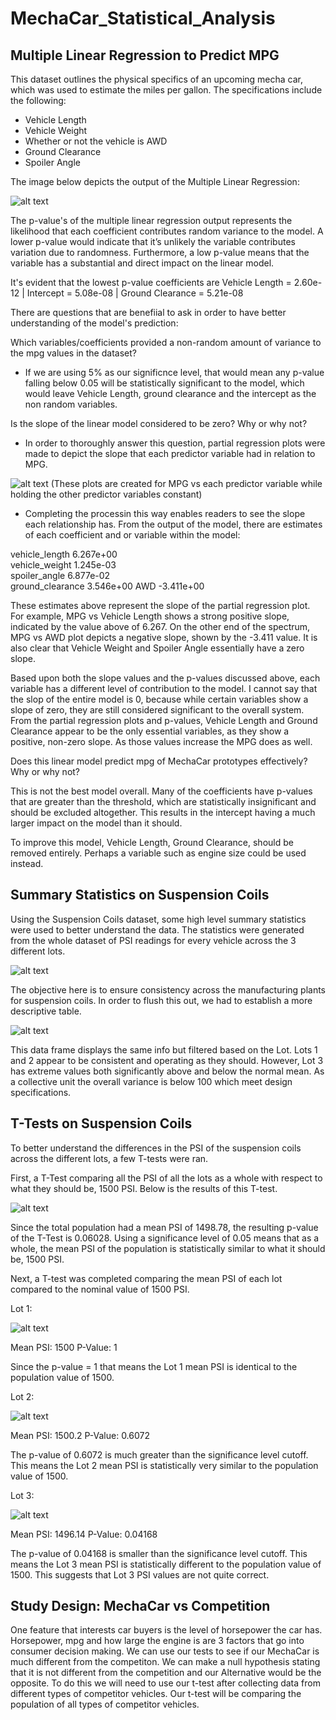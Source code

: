 # MechaCar_Statistical_Analysis

## Multiple Linear Regression to Predict MPG


This dataset outlines the physical specifics of an upcoming mecha car, which was used to estimate the miles per gallon. The specifications include the following:

* Vehicle Length
* Vehicle Weight
* Whether or not the vehicle is AWD
* Ground Clearance
* Spoiler Angle

The image below depicts the output of the Multiple Linear Regression:

![alt text](https://raw.githubusercontent.com/KitWilliams07/MechaCar_Statistical_Analysis/main/Multiple_Linear_Regression/Resources/stats.png)

The p-value's of the multiple linear regression output represents the likelihood that each coefficient contributes random variance to the model. A lower p-value would indicate that it’s unlikely the variable contributes variation due to randomness. Furthermore, a low p-value means that the variable has a substantial and direct impact on the linear model. 

It's evident that the lowest p-value coefficients are Vehicle Length = 2.60e-12 | Intercept = 5.08e-08 | Ground Clearance = 5.21e-08

There are questions that are benefiial to ask in order to have better understanding of the model's prediction:

Which variables/coefficients provided a non-random amount of variance to the mpg values in the dataset?
* If we are using 5% as our significnce level, that would mean any p-value falling below 0.05 will be statistically significant to the model, which would leave Vehicle Length, ground clearance and the intercept as the non random variables. 

Is the slope of the linear model considered to be zero? Why or why not?
* In order to thoroughly answer this question, partial regression plots were made to depict the slope that each predictor variable had in relation to MPG. 

![alt text](https://raw.githubusercontent.com/KitWilliams07/MechaCar_Statistical_Analysis/main/Multiple_Linear_Regression/Resources/Plots.png)
(These plots are created for MPG vs each predictor variable while holding the other predictor variables constant) 

* Completing the processin this way enables readers to see the slope each relationship has. From the output of the model, there are estimates of each coefficient and or variable within the model:

vehicle_length    6.267e+00  
vehicle_weight    1.245e-03  
spoiler_angle     6.877e-02   
ground_clearance  3.546e+00 
AWD              -3.411e+00 

These estimates above represent the slope of the partial regression plot. For example, MPG vs Vehicle Length shows a strong positive slope, indicated by the value above of 6.267. On the other end of the spectrum, MPG vs AWD plot depicts a negative slope, shown by the -3.411 value. It is also clear that Vehicle Weight and Spoiler Angle essentially have a zero slope. 

Based upon both the slope values and the p-values discussed above, each variable has a different level of contribution to the model. I cannot say that the slop of the entire model is 0, because while certain variables show a slope of zero, they are still considered significant to the overall system. From the partial regression plots and p-values, Vehicle Length and Ground Clearance appear to be the only essential variables, as they show a positive, non-zero slope. As those values increase the MPG does as well. 

Does this linear model predict mpg of MechaCar prototypes effectively? Why or why not?

This is not the best model overall. Many of the coefficients have p-values that are greater than the threshold, which are statistically insignificant and should be excluded altogether. This results in the intercept having a much larger impact on the model than it should. 

To improve this model, Vehicle Length, Ground Clearance, should be removed entirely. Perhaps a variable such as engine size could be used instead. 



## Summary Statistics on Suspension Coils

Using the Suspension Coils dataset, some high level summary statistics were used to better understand the data. The statistics were generated from the whole dataset of PSI readings for every vehicle across the 3 different lots.

![alt text](https://raw.githubusercontent.com/KitWilliams07/MechaCar_Statistical_Analysis/main/Multiple_Linear_Regression/Resources/total_stats.png)

The objective here is to ensure consistency across the manufacturing plants for suspension coils. In order to flush this out, we had to establish a more descriptive table.  

![alt text](https://raw.githubusercontent.com/KitWilliams07/MechaCar_Statistical_Analysis/main/Multiple_Linear_Regression/Resources/lot_stats.png)

This data frame displays the same info but filtered based on the Lot. Lots 1 and 2 appear to be consistent and operating as they should. However, Lot 3 has extreme values both significantly above and below the normal mean. As a collective unit the overall variance is below 100 which meet design specifications.


## T-Tests on Suspension Coils

To better understand the differences in the PSI of the suspension coils across the different lots, a few T-tests were ran. 

First, a T-Test comparing all the PSI of all the lots as a whole with respect to what they should be, 1500 PSI. Below is the results of this T-test. 

![alt text](https://raw.githubusercontent.com/KitWilliams07/MechaCar_Statistical_Analysis/main/Multiple_Linear_Regression/Resources/all_lots_t.png)

Since the total population had a mean PSI of 1498.78, the resulting p-value of the T-Test is 0.06028. Using a significance level of 0.05 means that as a whole, the mean PSI of the population is statistically similar to what it should be, 1500 PSI.

Next, a T-test was completed comparing the mean PSI of each lot compared to the nominal value of 1500 PSI.

Lot 1: 

![alt text](https://raw.githubusercontent.com/KitWilliams07/MechaCar_Statistical_Analysis/main/Multiple_Linear_Regression/Resources/lot1_t.png)

Mean PSI: 1500
P-Value: 1

Since the p-value = 1 that means the Lot 1 mean PSI is identical to the population value of 1500. 

Lot 2: 

![alt text](https://raw.githubusercontent.com/KitWilliams07/MechaCar_Statistical_Analysis/main/Multiple_Linear_Regression/Resources/lot2_t.png)

Mean PSI: 1500.2
P-Value: 0.6072

The p-value of 0.6072 is much greater than the significance level cutoff. This means the Lot 2 mean PSI is statistically very similar to the population value of 1500.

Lot 3: 

![alt text](https://raw.githubusercontent.com/KitWilliams07/MechaCar_Statistical_Analysis/main/Multiple_Linear_Regression/Resources/lot3_t.png)

Mean PSI: 1496.14
P-Value: 0.04168

The p-value of 0.04168 is smaller than the significance level cutoff. This means the Lot 3 mean PSI is statistically different to the population value of 1500. This suggests that Lot 3 PSI values are not quite correct. 


## Study Design: MechaCar vs Competition

One feature that interests car buyers is the level of horsepower the car has. Horsepower, mpg and how large the engine is are 3 factors that go into consumer decision making. We can use our tests to see if our MechaCar is much different from the competiton. We can make a null hypothesis stating that it is not different from the competition and our Alternative would be the opposite. To do this we will need to use our t-test after collecting data from different types of competitor vehicles. Our t-test will be comparing the population of all types of competitor vehicles.




